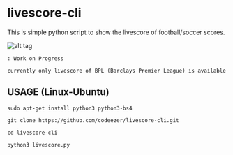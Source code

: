 # livescore-cli
This is simple python script to show the livescore of football/soccer scores.

![alt tag](https://github.com/codeezer/livescore-cli/blob/master/score.png)

    : Work on Progress 
    
    currently only livescore of BPL (Barclays Premier League) is available

## USAGE (Linux-Ubuntu)
    sudo apt-get install python3 python3-bs4 
  
    git clone https://github.com/codeezer/livescore-cli.git
  
    cd livescore-cli
  
    python3 livescore.py
